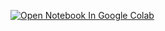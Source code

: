 
<a href="https://colab.research.google.com/github/AlexRossmann/machine-learning-services/blob/main/Health/Healthcare%20system%20finding%20causes%20and%20patterns%20for%20common%20diseases/notebook.ipynb"><img src="https://colab.research.google.com/assets/colab-badge.svg" alt="Open Notebook In Google Colab"/></a>  




